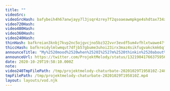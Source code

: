 ```yaml
---
title: ""
videoSrc: 
videoSrcHash: bafybeih4h67anwjayy7l3jsqr4zrey7f2qsoaeawmpkge4shdtax734xdy?filename=projektmelody-chaturbate-2020-10-29.mp4
video720Hash: 
video480Hash: 
video360Hash: 
video240Hash: 
thinHash: bafkreian3knbj7kvp2nc5ojgvcjno5bz322vvr3evdf5um4vfhlxtwawe4?filename=20201029T195810Z_thin.jpg
thiccHash: bafkreidylmlwmqut7dfjb57gbume3uhoi23irx3maz4sikfugvakckmk6q?filename=20201029T195810Z_thicc.jpg
announceTitle: "My%2520mood%2520when%2520I%2527m%2520thinkin%2520about%2520the%2520science%2520team"
announceUrl: https://twitter.com/ProjektMelody/status/1321904176637595648
date: 2020-10-29T19:58:10.000Z
note: 
video240TmpFilePath: /tmp/projektmelody-chaturbate-20201029T195810Z-240p.mp4
tmpFilePath: /tmp/projektmelody-chaturbate-20201029T195810Z.mp4
layout: layouts/vod.njk
---
```


